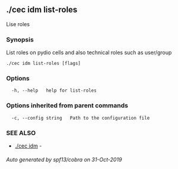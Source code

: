 ## ./cec idm list-roles

Lise roles

### Synopsis

List roles on pydio cells and also technical roles such as user/group

```
./cec idm list-roles [flags]
```

### Options

```
  -h, --help   help for list-roles
```

### Options inherited from parent commands

```
  -c, --config string   Path to the configuration file
```

### SEE ALSO

* [./cec idm](./cec-idm)	 - 

###### Auto generated by spf13/cobra on 31-Oct-2019
